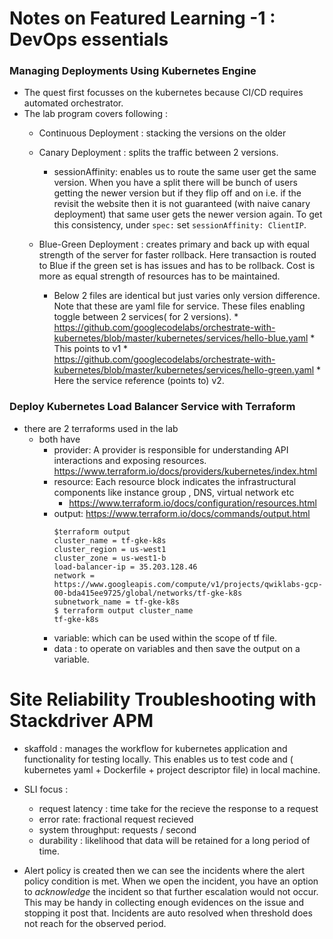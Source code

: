 # Notes on Featured Learning -1 : DevOps essentials

### Managing Deployments Using Kubernetes Engine
* The quest first focusses on the kubernetes because CI/CD requires automated orchestrator.
* The lab program covers following :
    * Continuous Deployment : stacking the versions on the older
    * Canary Deployment : splits the traffic between 2 versions. 
         * sessionAffinity: enables us to route the same user get the same version. When you have a split there will be bunch of users getting the newer version but if they flip off and on i.e. if the revisit the website then it is not guaranteed (with naive canary deployment) that same user gets the newer version again. To get this consistency, under ```spec:``` set ```sessionAffinity: ClientIP```.
         
    * Blue-Green Deployment : creates primary and back up with equal strength of the server for faster rollback. Here transaction is routed to Blue if the green set is has issues and has to be rollback. Cost is more as equal strength of resources has to be maintained.
         * Below 2 files are identical but just varies only version difference. Note that these are yaml file for service. These files enabling toggle between 2 services( for 2 versions).
               * https://github.com/googlecodelabs/orchestrate-with-kubernetes/blob/master/kubernetes/services/hello-blue.yaml
                     * This points to v1
               * https://github.com/googlecodelabs/orchestrate-with-kubernetes/blob/master/kubernetes/services/hello-green.yaml
                     * Here the service reference (points to) v2.
                     
               
### Deploy Kubernetes Load Balancer Service with Terraform
* there are 2 terraforms used in the lab
   * both have 
      * provider: A provider is responsible for understanding API interactions and exposing resources. https://www.terraform.io/docs/providers/kubernetes/index.html
      * resource: Each resource block indicates the infrastructural components like instance group , DNS, virtual network etc
         * https://www.terraform.io/docs/configuration/resources.html
      * output:   https://www.terraform.io/docs/commands/output.html
         ```
         $terraform output
         cluster_name = tf-gke-k8s
         cluster_region = us-west1
         cluster_zone = us-west1-b
         load-balancer-ip = 35.203.128.46
         network = https://www.googleapis.com/compute/v1/projects/qwiklabs-gcp-00-bda415ee9725/global/networks/tf-gke-k8s
         subnetwork_name = tf-gke-k8s
         $ terraform output cluster_name
         tf-gke-k8s
         ```
       * variable: which can be used within the scope of tf file.
       * data : to operate on variables and then save the output on a variable.
       
# Site Reliability Troubleshooting with Stackdriver APM
* skaffold : manages the workflow for kubernetes application and functionality for testing locally. This enables us to test code and ( kubernetes yaml + Dockerfile + project descriptor file) in local machine.
* SLI focus : 
   * request latency : time take for the recieve the response to a request
   * error rate: fractional request recieved
   * system throughput: requests / second
   * durability : likelihood that data will be retained for a long period of time.
   
* Alert policy is created then we can see the incidents where the alert policy condition is met. When we open the incident, you have an option to *acknowledge* the incident so that further escalation would not occur. This may be handy in collecting enough evidences on the issue and stopping it post that. Incidents are auto resolved when threshold does not reach for the observed period.
